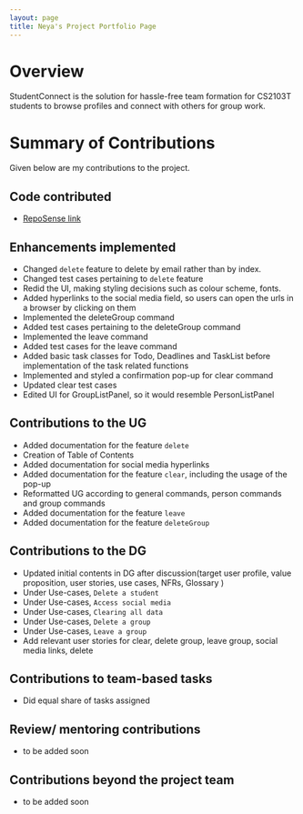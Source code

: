 ```yaml
---
layout: page
title: Neya's Project Portfolio Page
---
```

# Overview

StudentConnect is the solution for hassle-free team formation for CS2103T students to browse profiles and connect with others for group work.

# Summary of Contributions
Given below are my contributions to the project.

## Code contributed
* [RepoSense link]()

## Enhancements implemented
* Changed `delete` feature to delete by email rather than by index.
* Changed test cases pertaining to `delete` feature
* Redid the UI, making styling decisions such as colour scheme, fonts.
* Added hyperlinks to the social media field, so users can open the urls in a browser by clicking on them
* Implemented the deleteGroup command
* Added test cases pertaining to the deleteGroup command
* Implemented the leave command
* Added test cases for the leave command
* Added basic task classes for Todo, Deadlines and TaskList before implementation of the task related functions
* Implemented and styled a confirmation pop-up for clear command
* Updated clear test cases
* Edited UI for GroupListPanel, so it would resemble PersonListPanel

## Contributions to the UG
* Added documentation for the feature `delete`
* Creation of Table of Contents
* Added documentation for social media hyperlinks
* Added documentation for the feature `clear`, including the usage of the pop-up
* Reformatted UG according to general commands, person commands and group commands
* Added documentation for the feature `leave`
* Added documentation for the feature `deleteGroup`

## Contributions to the DG
* Updated initial contents in DG after discussion(target user profile, value proposition, user stories, use cases, NFRs, Glossary )
* Under Use-cases, `Delete a student`
* Under Use-cases, `Access social media`
* Under Use-cases, `Clearing all data`
* Under Use-cases, `Delete a group`
* Under Use-cases, `Leave a group`
* Add relevant user stories for clear, delete group, leave group, social media links, delete

## Contributions to team-based tasks
* Did equal share of tasks assigned

## Review/ mentoring contributions
* to be added soon

## Contributions beyond the project team
* to be added soon
